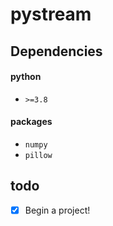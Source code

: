 # pystream

## Dependencies
#### python
- `>=3.8`
#### packages
- `numpy`
- `pillow`

## todo
- [x] Begin a project!
